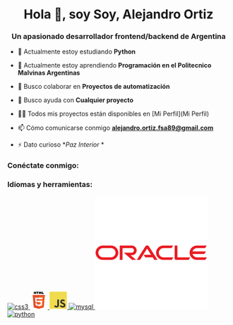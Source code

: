 <h1 align="center">Hola 👋, soy Soy, Alejandro Ortiz</h1>
<h3 align="center">Un apasionado desarrollador frontend/backend de Argentina</h3>

- 🔭 Actualmente estoy estudiando **Python**

- 🌱 Actualmente estoy aprendiendo **Programación en el Politecnico Malvinas Argentinas**

- 👯 Busco colaborar en **Proyectos de automatización**

- 🤝 Busco ayuda con **Cualquier proyecto**

- 👨‍💻 Todos mis proyectos están disponibles en [Mi Perfil](Mi Perfil)

- 📫 Cómo comunicarse conmigo **alejandro.ortiz.fsa89@gmail.com**

- ⚡ Dato curioso **Paz Interior* *

<h3 align="left">Conéctate conmigo:</h3>
<p align="left">
</p>

<h3 align="left">Idiomas y herramientas:</h3>
<p align=" izquierda"> <a href="https://www.w3schools.com/css/" target="_blank" rel="noreferrer"> <img src="https://raw.githubusercontent.com/devicons/devicon /master/icons/css3/css3-original-wordmark.svg" alt="css3" width="40" height="40"/> </a> <a href="https://www.w3.org /html/" target="_blank" rel="noreferrer"> <img src="https://raw.githubusercontent.com/devicons/devicon/master/icons/html5/html5-original-wordmark.svg" alt= "html5" width="40" height="40"/> </a> <a href="https://developer.mozilla.org/en-US/docs/Web/JavaScript" target="_blank" rel ="noreferrer"> <img src="https://raw.githubusercontent.com/devicons/devicon/master/icons/javascript/javascript-original.svg" alt="javascript" width="40" height="40 "/> </a> <a href="https://www.mysql.com/" target="_blank" rel="noreferrer"> <img src="https://raw.githubusercontent.com/devicons /devicon/master/icons/mysql/mysql-original-wordmark.svg" alt="mysql" width="40" height="40"/> </a> <a href="https://www.oracle .com/" target="_blank" rel="noreferrer"> <img src="https://raw.githubusercontent.com/devicons/devicon/master/icons/oracle/oracle-original.svg" alt="oracle " ancho="40" alto="40"/> </a> <a href="https://www.python.org" target="_blank" rel="noreferrer"> <img src="https: //raw.githubusercontent.com/devicons/devicon/master/icons/python/python-original.svg" alt="python" ancho="40" alto="40"/> </a> </p>
